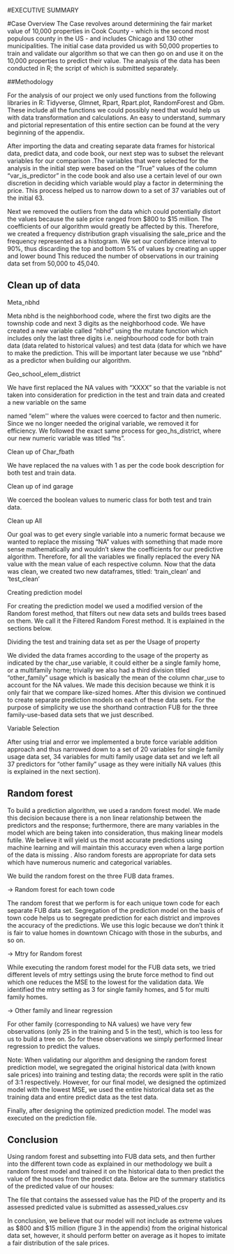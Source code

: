 #EXECUTIVE SUMMARY



#Case Overview
The Case revolves around determining the fair market value of 10,000 properties in Cook County - which is the second most populous county in the US - and includes Chicago and 130 other municipalities. The initial case data provided us with 50,000 properties to train and validate our algorithm so that we can then go on and use it on the 10,000 properties to predict their value. The analysis of the data has been conducted in R; the script of which is submitted separately.

 
##Methodology

For the analysis of our project we only used functions from the following libraries in R: Tidyverse, Glmnet, Rpart, Rpart.plot, RandomForest and Gbm. These include all the functions we could possibly need that would help us with data transformation and calculations. An easy to understand, summary and pictorial representation of this entire section can be found at the very beginning of the appendix.

After importing the data and creating separate data frames for historical data, predict data, and code book, our next step was to subset the relevant variables for our comparison .The variables that were selected for the analysis in the initial step were based on the “True” values of the column “var_is_predictor” in the code book and also use a certain level of our own discretion in deciding which variable would play a factor in determining the price. This process helped us to narrow down to a set of 37 variables out of the initial 63.

Next we removed the outliers from the data which could potentially distort the values because the sale price ranged from $800 to $15 million. The coefficients of our algorithm would greatly be affected by this. Therefore, we created a frequency distribution graph visualising the sale_price and the frequency represented as a histogram. We set our confidence interval to 90%, thus discarding the top and bottom 5% of values by creating an upper and lower bound This reduced the number of observations in our training data set from 50,000 to 45,040.



## Clean up of data


 Meta_nbhd

Meta nbhd is the neighborhood code, where the first two digits are the township code and next 3 digits as the neighborhood code. We have created a new variable called “nbhd” using the mutate function which includes only the last three digits i.e. neighbourhood code for both train data (data related to historical values) and test data (data for which we have to make the prediction. This will be important later because we use “nbhd” as a predictor when building our algorithm.



 Geo_school_elem_district

We have first replaced the NA values with “XXXX” so that the variable is not taken into consideration for prediction in the test and train data and created a new variable on the same
 
named “elem'' where the values were coerced to factor and then numeric. Since we no longer needed the original variable, we removed it for efficiency. We followed the exact same process for geo_hs_district, where our new numeric variable was titled “hs”.



 Clean up of Char_fbath

We have replaced the na values with 1 as per the code book description for both test and train data.



 Clean up of ind garage

We coerced the boolean values to numeric class for both test and train data.



 Clean up All

Our goal was to get every single variable into a numeric format because we wanted to replace the missing “NA” values with something that made more sense mathematically and wouldn’t skew the coefficients for our predictive algorithm. Therefore, for all the variables we finally replaced the every NA value with the mean value of each respective column. Now that the data was clean, we created two new dataframes, titled: ‘train_clean’ and ‘test_clean’
 
Creating prediction model

For creating the prediction model we used a modified version of the Random forest method, that filters out new data sets and builds trees based on them. We call it the Filtered Random Forest method. It is explained in the sections below.

 Dividing the test and training data set as per the Usage of property

We divided the data frames according to the usage of the property as indicated by the char_use variable, it could either be a single family home, or a multifamily home; trivially we also had a third division titled “other_family” usage which is basically the mean of the column char_use to account for the NA values. We made this decision because we think it is only fair that we compare like-sized homes. After this division we continued to create separate prediction models on each of these data sets. For the purpose of simplicity we use the shorthand contraction FUB for the three family-use-based data sets that we just described.

 Variable Selection

After using trial and error we implemented a brute force variable addition approach and thus narrowed down to a set of 20 variables for single family usage data set, 34 variables for multi family usage data set and we left all 37 predictors for “other family” usage as they were initially NA values (this is explained in the next section).

## Random forest

To build a prediction algorithm, we used a random forest model. We made this decision because there is a non linear relationship between the predictors and the response; furthermore, there are many variables in the model which are being taken into consideration, thus making linear models futile. We believe it will yield us the most accurate predictions using machine learning and will maintain this accuracy even when a large portion of the data is missing . Also random forests are appropriate for data sets which have numerous numeric and categorical variables.

We build the random forest on the three FUB data frames.

-> Random forest for each town code

The random forest that we perform is for each unique town code for each separate FUB data set. Segregation of the prediction model on the basis of town code helps us to segregate prediction for each district and improves the accuracy of the predictions. We use this logic because we don’t think it is fair to value homes in downtown Chicago with those in the suburbs, and so on.
 
-> Mtry for Random forest

While executing the random forest model for the FUB data sets, we tried different levels of mtry settings using the brute force method to find out which one reduces the MSE to the lowest for the validation data. We identified the mtry setting as 3 for single family homes, and 5 for multi family homes.

-> Other family and linear regression

For other family (corresponding to NA values) we have very few observations (only 25 in the training and 5 in the test), which is too less for us to build a tree on. So for these observations we simply performed linear regression to predict the values.

Note: When validating our algorithm and designing the random forest prediction model, we segregated the original historical data (with known sale prices) into training and testing data; the records were split in the ratio of 3:1 respectively. However, for our final model, we designed the optimized model with the lowest MSE, we used the entire historical data set as the training data and entire predict data as the test data.

Finally, after designing the optimized prediction model. The model was executed on the prediction file.
 
## Conclusion
Using random forest and subsetting into FUB data sets, and then further into the different town code as explained in our methodology we built a random forest model and trained it on the historical data to then predict the value of the houses from the predict data. Below are the summary statistics of the predicted value of our houses:


The file that contains the assessed value has the PID of the property and its assessed predicted value is submitted as assessed_values.csv

In conclusion, we believe that our model will not include as extreme values as $800 and $15 million (figure 3 in the appendix) from the original historical data set, however, it should perform better on average as it hopes to imitate a fair distribution of the sale prices.
